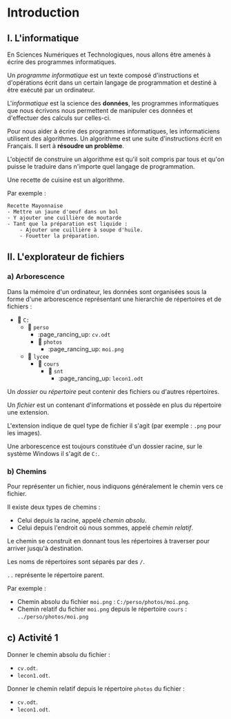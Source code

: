 # Introduction

## I. L'informatique

En Sciences Numériques et Technologiques, nous allons être amenés à écrire des programmes informatiques.

Un *programme informatique* est un texte composé d'instructions et d'opérations écrit dans un certain langage de programmation et destiné à être exécuté par un ordinateur.

L'*informatique* est la science des **données**, les programmes informatiques que nous écrivons nous permettent de manipuler ces données et d'effectuer des calculs sur celles-ci.

Pour nous aider à écrire des programmes informatiques, les informaticiens utilisent des algorithmes. Un algorithme est une suite d'instructions écrit en Français. Il sert à **résoudre un problème**.

L'objectif de construire un algorithme est qu'il soit compris par tous et qu'on puisse le traduire dans n'importe quel langage de programmation.

Une recette de cuisine est un algorithme.

Par exemple :

```
Recette Mayonnaise
- Mettre un jaune d'oeuf dans un bol
- Y ajouter une cuillière de moutarde
- Tant que la préparation est liquide :
    - Ajouter une cuillière à soupe d'huile.
    - Fouetter la préparation.
```

## II. L'explorateur de fichiers

### a) Arborescence

Dans la mémoire d'un ordinateur, les données sont organisées sous la forme d'une arborescence représentant une hierarchie de répertoires et de fichiers :

- :file_folder: `C:`
    - :file_folder: `perso`
        - :page_rancing_up: `cv.odt`
        - :file_folder: `photos`
            - :page_rancing_up: `moi.png`
    - :file_folder: `lycee`
        - :file_folder: `cours`
            - :file_folder: `snt`
                - :page_rancing_up: `lecon1.odt`

Un *dossier* ou *répertoire* peut contenir des fichiers ou d'autres répertoires.

Un *fichier* est un contenant d'informations et possède en plus du répertoire une extension.

L'extension indique de quel type de fichier il s'agit (par exemple : `.png` pour les images).

Une arborescence est toujours constituée d'un dossier racine, sur le système Windows il s'agit de `C:`.

### b) Chemins

Pour représenter un fichier, nous indiquons généralement le chemin vers ce fichier.

Il existe deux types de chemins :

- Celui depuis la racine, appelé *chemin absolu*.
- Celui depuis l'endroit où nous sommes, appelé *chemin relatif*.

Le chemin se construit en donnant tous les répertoires à traverser pour arriver jusqu'à destination.

Les noms de répertoires sont séparés par des `/`.

`..` représente le répertoire parent.

Par exemple :

- Chemin absolu du fichier `moi.png` : `C:/perso/photos/moi.png`.
- Chemin relatif du fichier `moi.png` depuis le répertoire `cours` : `../perso/photos/moi.png`

## c) Activité 1

Donner le chemin absolu du fichier :

- `cv.odt`.
- `lecon1.odt`.

Donner le chemin relatif depuis le répertoire `photos` du fichier :

- `cv.odt`.
- `lecon1.odt`.